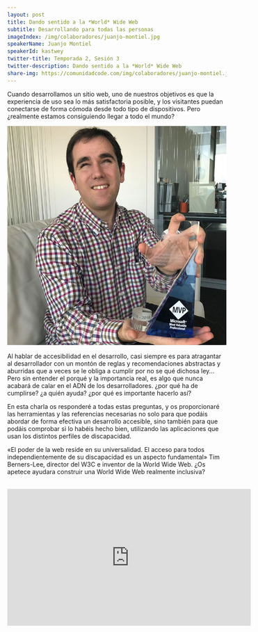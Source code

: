 ```yaml
---
layout: post
title: Dando sentido a la *World* Wide Web
subtitle: Desarrollando para todas las personas
imageIndex: /img/colaboradores/juanjo-montiel.jpg
speakerName: Juanjo Montiel
speakerId: kastwey
twitter-title: Temporada 2, Sesión 3
twitter-description: Dando sentido a la *World* Wide Web
share-img: https://comunidadcode.com/img/colaboradores/juanjo-montiel.jpg
---
```


Cuando desarrollamos un sitio web, uno de nuestros objetivos es que la
experiencia de uso sea lo más satisfactoria posible, y los visitantes
puedan conectarse
de forma cómoda desde todo tipo de dispositivos. Pero ¿realmente
estamos consiguiendo llegar a todo el mundo?

<div class="next-session-image">
<a href="../colaboradores/juanjo-montiel"><img src="/img/colaboradores/juanjo-montiel.jpg"></a>
</div>

Al hablar de accesibilidad en el desarrollo, casi siempre es para
atragantar al desarrollador con un montón de reglas y recomendaciones
abstractas y aburridas
que a veces se le obliga a cumplir por no se qué dichosa ley... Pero
sin entender el porqué y la importancia real, es algo que nunca
acabará de calar en
el ADN de los desarrolladores. ¿por qué ha de cumplirse? ¿a quién
ayuda? ¿por qué es importante hacerlo así?

En esta charla os responderé a todas estas preguntas, y os
proporcionaré las herramientas y las referencias necesarias no solo
para que podáis abordar
de forma efectiva un desarrollo accesible, sino también para que
podáis comprobar si lo habéis hecho bien, utilizando las aplicaciones
que usan los distintos
perfiles de discapacidad.

«El poder de la web reside en su universalidad. El acceso para todos
independientemente de su discapacidad es un aspecto fundamental» Tim
Berners-Lee,
director del W3C e inventor de la World Wide Web.
¿Os apetece ayudara construir una World Wide Web realmente inclusiva?

<br/>

<iframe class="youtube" width="560" height="315" src="https://www.youtube.com/embed/3OjcVnH213w" frameborder="0" allowfullscreen title="Video de Youtube: Dando sentido a la World Wide Web"></iframe>
